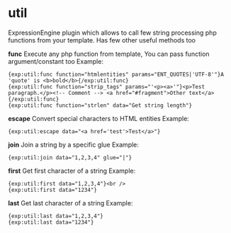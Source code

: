 util
====

ExpressionEngine plugin which allows to call few string processing php functions from your template. Has few other useful methods too


<strong>func</strong>
Execute any php function from template, You can pass function argument/constant too
Example:
```
{exp:util:func function="htmlentities" params="ENT_QUOTES|'UTF-8'"}A 'quote' is <b>bold</b>{/exp:util:func}
{exp:util:func function="strip_tags" params="'<p><a>'"}<p>Test paragraph.</p><!-- Comment --> <a href="#fragment">Other text</a>{/exp:util:func}
{exp:util:func function="strlen" data="Get string length"}
```

<strong>escape</strong>
Convert special characters to HTML entities
Example:
```
{exp:util:escape data="<a href='test'>Test</a>"}
```

<strong>join</strong>
Join a string by a specific glue
Example: 
```
{exp:util:join data="1,2,3,4" glue="|"}
```

<strong>first</strong>
Get first character of a string
Example:
```
{exp:util:first data="1,2,3,4"}<br />
{exp:util:first data="1234"}
```

<strong>last</strong>
Get last character of a string
Example:
```
{exp:util:last data="1,2,3,4"}
{exp:util:last data="1234"}
```